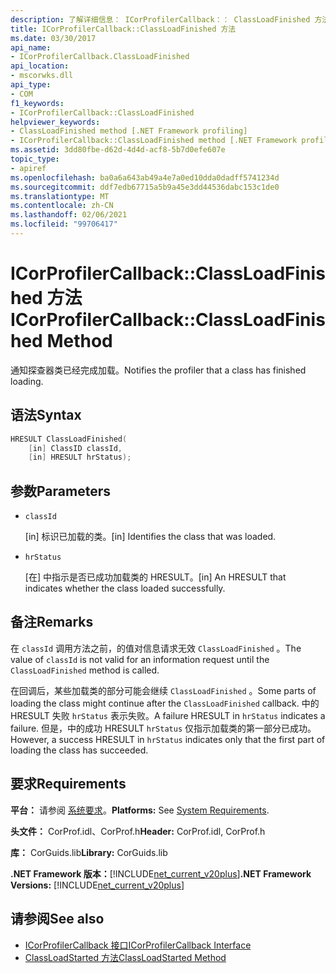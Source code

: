 ```yaml
---
description: 了解详细信息： ICorProfilerCallback：： ClassLoadFinished 方法
title: ICorProfilerCallback::ClassLoadFinished 方法
ms.date: 03/30/2017
api_name:
- ICorProfilerCallback.ClassLoadFinished
api_location:
- mscorwks.dll
api_type:
- COM
f1_keywords:
- ICorProfilerCallback::ClassLoadFinished
helpviewer_keywords:
- ClassLoadFinished method [.NET Framework profiling]
- ICorProfilerCallback::ClassLoadFinished method [.NET Framework profiling]
ms.assetid: 3dd80fbe-d62d-4d4d-acf8-5b7d0efe607e
topic_type:
- apiref
ms.openlocfilehash: ba0a6a643ab49a4e7a0ed10dda0dadff5741234d
ms.sourcegitcommit: ddf7edb67715a5b9a45e3dd44536dabc153c1de0
ms.translationtype: MT
ms.contentlocale: zh-CN
ms.lasthandoff: 02/06/2021
ms.locfileid: "99706417"
---
```

# <a name="icorprofilercallbackclassloadfinished-method"></a><span data-ttu-id="5be86-103">ICorProfilerCallback::ClassLoadFinished 方法</span><span class="sxs-lookup"><span data-stu-id="5be86-103">ICorProfilerCallback::ClassLoadFinished Method</span></span>

<span data-ttu-id="5be86-104">通知探查器类已经完成加载。</span><span class="sxs-lookup"><span data-stu-id="5be86-104">Notifies the profiler that a class has finished loading.</span></span>  
  
## <a name="syntax"></a><span data-ttu-id="5be86-105">语法</span><span class="sxs-lookup"><span data-stu-id="5be86-105">Syntax</span></span>  
  
```cpp  
HRESULT ClassLoadFinished(  
    [in] ClassID classId,  
    [in] HRESULT hrStatus);  
```  
  
## <a name="parameters"></a><span data-ttu-id="5be86-106">参数</span><span class="sxs-lookup"><span data-stu-id="5be86-106">Parameters</span></span>

- `classId`

  <span data-ttu-id="5be86-107">\[in] 标识已加载的类。</span><span class="sxs-lookup"><span data-stu-id="5be86-107">\[in] Identifies the class that was loaded.</span></span>

- `hrStatus`

  <span data-ttu-id="5be86-108">\[在] 中指示是否已成功加载类的 HRESULT。</span><span class="sxs-lookup"><span data-stu-id="5be86-108">\[in] An HRESULT that indicates whether the class loaded successfully.</span></span>

## <a name="remarks"></a><span data-ttu-id="5be86-109">备注</span><span class="sxs-lookup"><span data-stu-id="5be86-109">Remarks</span></span>  

 <span data-ttu-id="5be86-110">在 `classId` 调用方法之前，的值对信息请求无效 `ClassLoadFinished` 。</span><span class="sxs-lookup"><span data-stu-id="5be86-110">The value of `classId` is not valid for an information request until the `ClassLoadFinished` method is called.</span></span>  
  
 <span data-ttu-id="5be86-111">在回调后，某些加载类的部分可能会继续 `ClassLoadFinished` 。</span><span class="sxs-lookup"><span data-stu-id="5be86-111">Some parts of loading the class might continue after the `ClassLoadFinished` callback.</span></span> <span data-ttu-id="5be86-112">中的 HRESULT 失败 `hrStatus` 表示失败。</span><span class="sxs-lookup"><span data-stu-id="5be86-112">A failure HRESULT in `hrStatus` indicates a failure.</span></span> <span data-ttu-id="5be86-113">但是，中的成功 HRESULT `hrStatus` 仅指示加载类的第一部分已成功。</span><span class="sxs-lookup"><span data-stu-id="5be86-113">However, a success HRESULT in `hrStatus` indicates only that the first part of loading the class has succeeded.</span></span>  
  
## <a name="requirements"></a><span data-ttu-id="5be86-114">要求</span><span class="sxs-lookup"><span data-stu-id="5be86-114">Requirements</span></span>  

 <span data-ttu-id="5be86-115">**平台：** 请参阅 [系统要求](../../get-started/system-requirements.md)。</span><span class="sxs-lookup"><span data-stu-id="5be86-115">**Platforms:** See [System Requirements](../../get-started/system-requirements.md).</span></span>  
  
 <span data-ttu-id="5be86-116">**头文件：** CorProf.idl、CorProf.h</span><span class="sxs-lookup"><span data-stu-id="5be86-116">**Header:** CorProf.idl, CorProf.h</span></span>  
  
 <span data-ttu-id="5be86-117">**库：** CorGuids.lib</span><span class="sxs-lookup"><span data-stu-id="5be86-117">**Library:** CorGuids.lib</span></span>  
  
 <span data-ttu-id="5be86-118">**.NET Framework 版本：**[!INCLUDE[net_current_v20plus](../../../../includes/net-current-v20plus-md.md)]</span><span class="sxs-lookup"><span data-stu-id="5be86-118">**.NET Framework Versions:** [!INCLUDE[net_current_v20plus](../../../../includes/net-current-v20plus-md.md)]</span></span>  
  
## <a name="see-also"></a><span data-ttu-id="5be86-119">请参阅</span><span class="sxs-lookup"><span data-stu-id="5be86-119">See also</span></span>

- [<span data-ttu-id="5be86-120">ICorProfilerCallback 接口</span><span class="sxs-lookup"><span data-stu-id="5be86-120">ICorProfilerCallback Interface</span></span>](icorprofilercallback-interface.md)
- [<span data-ttu-id="5be86-121">ClassLoadStarted 方法</span><span class="sxs-lookup"><span data-stu-id="5be86-121">ClassLoadStarted Method</span></span>](icorprofilercallback-classloadstarted-method.md)
